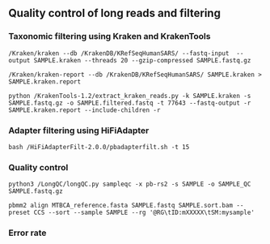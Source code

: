 ## Quality control of long reads and filtering



### Taxonomic filtering using Kraken and KrakenTools

```
/Kraken/kraken --db /KrakenDB/KRefSeqHumanSARS/ --fastq-input  --output SAMPLE.kraken --threads 20 --gzip-compressed SAMPLE.fastq.gz
```

```
/Kraken/kraken-report --db /KrakenDB/KRefSeqHumanSARS/ SAMPLE.kraken > SAMPLE.kraken.report
```

```
python /KrakenTools-1.2/extract_kraken_reads.py -k SAMPLE.kraken -s SAMPLE.fastq.gz -o SAMPLE.filtered.fastq -t 77643 --fastq-output -r SAMPLE.kraken.report --include-children -r
```

### Adapter filtering using HiFiAdapter

```
bash /HiFiAdapterFilt-2.0.0/pbadapterfilt.sh -t 15
```

### Quality control
```
python3 /LongQC/longQC.py sampleqc -x pb-rs2 -s SAMPLE -o SAMPLE_QC SAMPLE.fastq.gz
```

```
pbmm2 align MTBCA_reference.fasta SAMPLE.fastq SAMPLE.sort.bam --preset CCS --sort --sample SAMPLE --rg '@RG\tID:mXXXXX\tSM:mysample'
```

### Error rate

```
```
